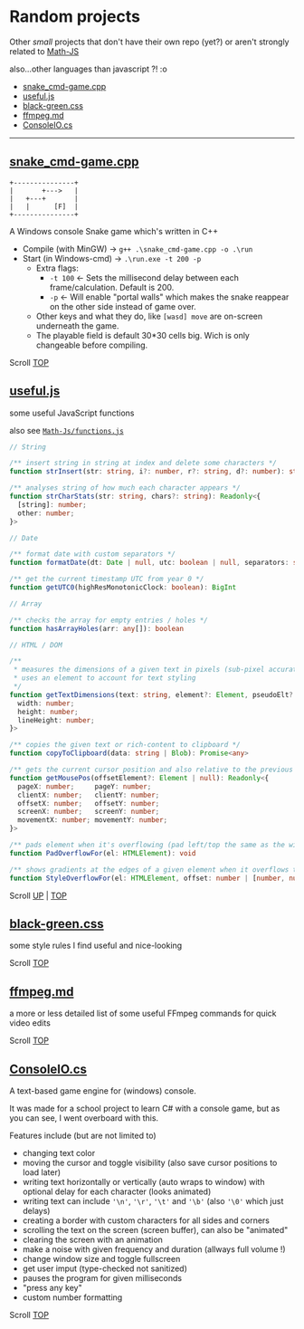 # Random projects

Other _small_ projects that don't have their own repo (yet?)
or aren't strongly related to [Math-JS](https://github.com/MAZ01001/Math-Js "My Math-js repo")

also...other languages than javascript ?! :o

- [snake_cmd-game.cpp](#snake_cmd-gamecpp)
- [useful.js](#usefuljs)
- [black-green.css](#black-greencss)
- [ffmpeg.md](#ffmpegmd)
- [ConsoleIO.cs](#consoleiocs)

----

## [snake_cmd-game.cpp](./snake_cmd-game.cpp)

```text
+---------------+
|       +--->   |
|   +---+       |
|   |      [F]  |
+---------------+
```

A Windows console Snake game which's written in C++

- Compile (with MinGW) → `g++ .\snake_cmd-game.cpp -o .\run`
- Start (in Windows-cmd) → `.\run.exe -t 200 -p`
  - Extra flags:
    - `-t 100` ← Sets the millisecond delay between each frame/calculation. Default is 200.
    - `-p` ← Will enable "portal walls" which makes the snake reappear on the other side instead of game over.
  - Other keys and what they do, like `[wasd] move` are on-screen underneath the game.
  - The playable field is default 30*30 cells big. Wich is only changeable before compiling.

Scroll [TOP](#random-projects)

## [useful.js](./useful.js)

some useful JavaScript functions

also see [`Math-Js/functions.js`](https://github.com/MAZ01001/Math-Js#functionsjs)

```typescript
// String

/** insert string in string at index and delete some characters */
function strInsert(str: string, i?: number, r?: string, d?: number): string

/** analyses string of how much each character appears */
function strCharStats(str: string, chars?: string): Readonly<{
  [string]: number;
  other: number;
}>

// Date

/** format date with custom separators */
function formatDate(dt: Date | null, utc: boolean | null, separators: string | string[] | null): string

/** get the current timestamp UTC from year 0 */
function getUTC0(highResMonotonicClock: boolean): BigInt

// Array

/** checks the array for empty entries / holes */
function hasArrayHoles(arr: any[]): boolean

// HTML / DOM

/**
 * measures the dimensions of a given text in pixels (sub-pixel accurate)
 * uses an element to account for text styling
 */
function getTextDimensions(text: string, element?: Element, pseudoElt?: string): Readonly<{
  width: number;
  height: number;
  lineHeight: number;
}>

/** copies the given text or rich-content to clipboard */
function copyToClipboard(data: string | Blob): Promise<any>

/** gets the current cursor position and also relative to the previous position, screen space, the browser window, the HTML page, and a given (HTML) element */
function getMousePos(offsetElement?: Element | null): Readonly<{
  pageX: number;     pageY: number;
  clientX: number;   clientY: number;
  offsetX: number;   offsetY: number;
  screenX: number;   screenY: number;
  movementX: number; movementY: number;
}>

/** pads element when it's overflowing (pad left/top the same as the width/height of `-webkit-scrollbar` if element is overflowing (per axis)) */
function PadOverflowFor(el: HTMLElement): void

/** shows gradients at the edges of a given element when it overflows to visualize that it's scrollable */
function StyleOverflowFor(el: HTMLElement, offset: number | [number, number], size: string | [string, string], color: string, alphaMax: number, background?: string | undefined): () => void
```

Scroll [UP](#usefuljs) | [TOP](#random-projects)

## [black-green.css](./black-green.css)

some style rules I find useful and nice-looking

Scroll [TOP](#random-projects)

## [ffmpeg.md](./ffmpeg.md)

a more or less detailed list of some useful FFmpeg commands for quick video edits

Scroll [TOP](#random-projects)

## [ConsoleIO.cs](./ConsoleIO.cs)

A text-based game engine for (windows) console.

It was made for a school project to learn C# with a console game, but as you can see, I went overboard with this.

Features include (but are not limited to)

- changing text color
- moving the cursor and toggle visibility (also save cursor positions to load later)
- writing text horizontally or vertically (auto wraps to window) with optional delay for each character (looks animated)
- writing text can include `'\n'`, `'\r'`, `'\t'` and `'\b'` (also `'\0'` which just delays)
- creating a border with custom characters for all sides and corners
- scrolling the text on the screen (screen buffer), can also be "animated"
- clearing the screen with an animation
- make a noise with given frequency and duration (allways full volume !)
- change window size and toggle fullscreen
- get user imput (type-checked not sanitized)
- pauses the program for given milliseconds
- "press any key"
- custom number formatting

Scroll [TOP](#random-projects)
